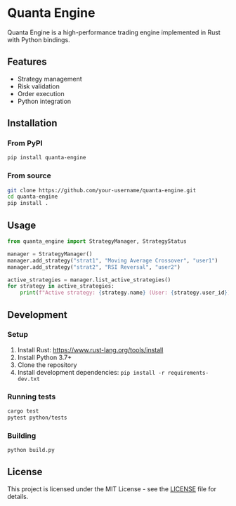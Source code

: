 # Quanta Engine

Quanta Engine is a high-performance trading engine implemented in Rust with Python bindings.

## Features

- Strategy management
- Risk validation
- Order execution
- Python integration

## Installation

### From PyPI

```bash
pip install quanta-engine
```

### From source

```bash
git clone https://github.com/your-username/quanta-engine.git
cd quanta-engine
pip install .
```

## Usage

```python
from quanta_engine import StrategyManager, StrategyStatus

manager = StrategyManager()
manager.add_strategy("strat1", "Moving Average Crossover", "user1")
manager.add_strategy("strat2", "RSI Reversal", "user2")

active_strategies = manager.list_active_strategies()
for strategy in active_strategies:
    print(f"Active strategy: {strategy.name} (User: {strategy.user_id})")
```

## Development

### Setup

1. Install Rust: https://www.rust-lang.org/tools/install
2. Install Python 3.7+
3. Clone the repository
4. Install development dependencies: `pip install -r requirements-dev.txt`

### Running tests

```bash
cargo test
pytest python/tests
```

### Building

```bash
python build.py
```

## License

This project is licensed under the MIT License - see the [LICENSE](LICENSE) file for details.